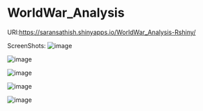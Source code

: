 # WorldWar_Analysis
 
URl:https://saransathish.shinyapps.io/WorldWar_Analysis-Rshiny/

ScreenShots:
![image](https://github.com/saransathish/WorldWar_Analysis/assets/122975286/68af1e9f-33d3-48f8-a7b8-40cca0f6837b)


![image](https://github.com/saransathish/WorldWar_Analysis/assets/122975286/b48001e1-e0a0-4cf3-8485-ac6182c295d9)


![image](https://github.com/saransathish/WorldWar_Analysis/assets/122975286/aa0ecbc6-9f02-4707-9a0f-c4e6b9290349)


![image](https://github.com/saransathish/WorldWar_Analysis/assets/122975286/e6b0e987-7383-4090-b164-c0101bfb4475)

![image](https://github.com/saransathish/WorldWar_Analysis/assets/122975286/b1b2c12c-de10-4664-a151-c67379fd4027)





